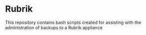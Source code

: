 # Rubrik

This repository contains bash scripts created for assisting with the administration of backups to a Rubrik appliance
